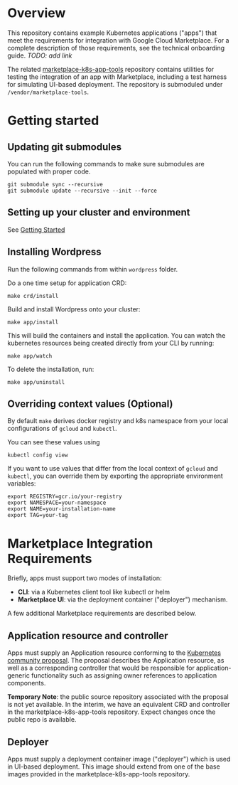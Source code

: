 # Overview

This repository contains example Kubernetes applications ("apps") that meet the
requirements for integration with Google Cloud Marketplace. For a complete
description of those requirements, see the technical onboarding guide.
*TODO: add link*

The related [marketplace-k8s-app-tools](https://github.com/GoogleCloudPlatform/marketplace-k8s-app-tools)
repository contains utilities for testing the integration of an app with
Marketplace, including a test harness for simulating UI-based deployment.
The repository is submoduled under `/vendor/marketplace-tools`.

# Getting started

## Updating git submodules

You can run the following commands to make sure submodules
are populated with proper code.

```shell
git submodule sync --recursive
git submodule update --recursive --init --force
```

## Setting up your cluster and environment

See [Getting Started](https://github.com/GoogleCloudPlatform/marketplace-k8s-app-tools/blob/master/README.md#getting-started)

## Installing Wordpress

Run the following commands from within `wordpress` folder.

Do a one time setup for application CRD:

```shell
make crd/install
```

Build and install Wordpress onto your cluster:

```shell
make app/install
```

This will build the containers and install the application. You can
watch the kubernetes resources being created directly from your CLI
by running:

```shell
make app/watch
```

To delete the installation, run:

```shell
make app/uninstall
```

## Overriding context values (Optional)

By default `make` derives docker registry and k8s namespace
from your local configurations of `gcloud` and `kubectl`. 

You can see these values using

```shell
kubectl config view
```

If you want to use values that differ from the local context of `gcloud` and `kubectl`,
you can override them by exporting the appropriate environment variables:

```shell
export REGISTRY=gcr.io/your-registry
export NAMESPACE=your-namespace
export NAME=your-installation-name
export TAG=your-tag
```

# Marketplace Integration Requirements

Briefly, apps must support two modes of installation:
- **CLI**: via a Kubernetes client tool like kubectl or helm
- **Marketplace UI**: via the deployment container ("deployer") mechanism.

A few additional Marketplace requirements are described below.

## Application resource and controller

Apps must supply an Application resource conforming to the
[Kubernetes community proposal](https://github.com/kubernetes/community/pull/1629).
The proposal describes the Application resource, as well as a corresponding
controller that would be responsible for application-generic functionality such
as assigning owner references to application components.

**Temporary Note**: the public source repository associated with the proposal is
not yet available. In the interim, we have an equivalent CRD and controller in
the marketplace-k8s-app-tools repository. Expect changes once the public repo is
available.

## Deployer

Apps must supply a deployment container image ("deployer") which is used in
UI-based deployment. This image should extend from one of the base images
provided in the marketplace-k8s-app-tools repository.

